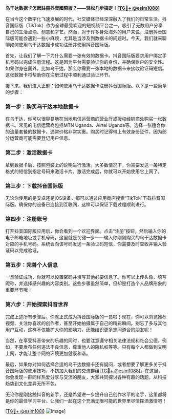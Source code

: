 **乌干达数据卡怎麽註冊抖音國際版？——轻松几步搞定！[[TG💪+ @esim1088](https://t.me/s/esim1088)]**

在当今这个数字化飞速发展的时代，社交媒体已经深深融入了我们的日常生活。抖音国际版（TikTok）作为全球最受欢迎的短视频平台之一，吸引了无数用户分享自己的生活点滴、创意和才艺。然而，对于许多身处海外的用户来说，注册抖音国际版可能会遇到一些小麻烦，尤其是当涉及到数据卡的问题时。今天，我们就来聊聊如何使用乌干达数据卡成功注册并使用抖音国际版。

首先，让我们了解一下为什么需要一张有效的数据卡。抖音国际版要求用户绑定手机号码以完成注册流程。这是因为平台需要验证你的身份，并确保账户的安全性。如果你身在国外，比如乌干达，那么你需要一张本地的数据卡来接收验证码短信。这张数据卡将帮助你在注册过程中顺利通过验证环节。

接下来，我们进入正题：如何使用乌干达数据卡注册抖音国际版。以下是一些简单的步骤：

### **第一步：购买乌干达本地数据卡**
在乌干达，你可以很容易地在当地电信运营商的营业厅或授权经销商处购买一张数据卡。常见的电信运营商包括MTN Uganda、Airtel Uganda等。选择一张适合你的流量套餐的数据卡，通常价格非常实惠。购买时记得带上有效身份证件，因为部分运营商可能需要登记用户信息。

### **第二步：激活数据卡**
拿到数据卡后，按照包装上的说明进行激活。大多数情况下，你需要发送一条特定格式的短信到指定号码来激活卡片。激活完成后，你就可以开始使用它上网了。

### **第三步：下载抖音国际版**
无论你使用的是安卓还是iOS设备，都可以通过应用商店搜索“TikTok”下载抖音国际版。确保你的设备已连接到互联网，这样可以保证下载过程顺利进行。

### **第四步：注册账号**
打开抖音国际版应用后，你会看到一个欢迎界面。点击“注册”按钮，然后输入你的电子邮箱地址或手机号码。这里就是关键一步——输入你刚刚购买的乌干达数据卡对应的手机号码。系统会向该号码发送一条验证码短信，你需要及时查收并输入验证码以完成验证。

### **第五步：完善个人信息**
一旦验证成功，你就可以设置密码并填写其他必要信息了。你可以上传头像、填写昵称，并选择感兴趣的内容类别。这些步骤虽然简单，但却是打造个人品牌形象的重要环节哦！

### **第六步：开始探索抖音世界**
完成上述所有步骤后，你就正式成为抖音国际版的一员啦！现在，你可以浏览推荐视频、关注你喜欢的创作者，甚至开始拍摄属于自己的精彩瞬间。别忘了多与其他用户互动，这样不仅能扩大你的影响力，还能结识更多志同道合的朋友呢！

当然，在享受抖音带来的乐趣的同时，也要注意遵守相关法律法规和社会公德。例如，不要发布任何违法不良信息，尊重他人的隐私权等等。只有每个人都做到文明上网，才能让整个网络环境更加健康和谐。

最后，如果你对如何选择合适的乌干达数据卡还有疑问，或者想要了解更多关于抖音国际版的使用技巧，不妨加入我们的交流群组[[TG💪+ @esim1088](https://t.me/s/esim1088)]。在这里，你会发现一群同样热爱分享与交流的朋友，大家共同探讨各种有趣的话题，从科技趋势到文化差异无所不包。

无论你是刚接触抖音的新手，还是希望进一步提升自己创作水平的老手，这里都将是你的最佳学习平台。让我们一起在这个充满无限可能的世界里尽情挥洒激情吧！

[[TG💪+ @esim1088](https://t.me/s/esim1088) ![Image](https://i.postimg.cc/4NQfJmqS/Snipaste-2025-05-13-00-14-12.png)]